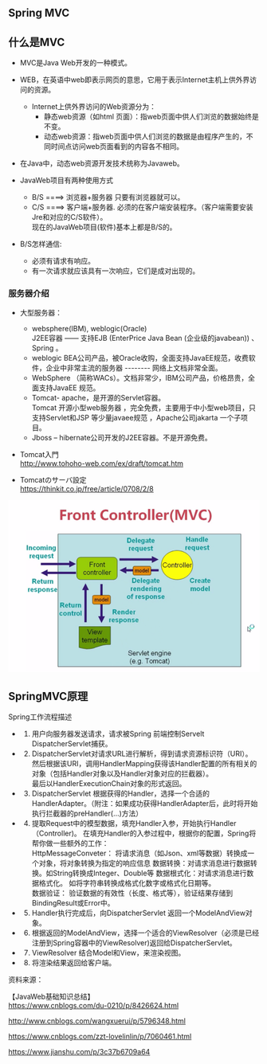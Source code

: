 ## Spring MVC  

## 什么是MVC  

  - MVC是Java Web开发的一种模式。  
  - WEB，在英语中web即表示网页的意思，它用于表示Internet主机上供外界访问的资源。
    - Internet上供外界访问的Web资源分为：
      - 静态web资源（如html 页面）：指web页面中供人们浏览的数据始终是不变。
      - 动态web资源：指web页面中供人们浏览的数据是由程序产生的，不同时间点访问web页面看到的内容各不相同。

  - 在Java中，动态web资源开发技术统称为Javaweb。  
  - JavaWeb项目有两种使用方式
    - B/S ====> 浏览器+服务器   只要有浏览器就可以。
    - C/S ====> 客户端+服务器.  必须的在客户端安装程序。（客户端需要安装Jre和对应的C/S软件）。    
    现在的JavaWeb项目(软件)基本上都是B/S的。  
  - B/S怎样通信:  
    - 必须有请求有响应。  
    - 有一次请求就应该具有一次响应，它们是成对出现的。   

### 服务器介绍  

  - 大型服务器：  
    - websphere(IBM), weblogic(Oracle)   
    J2EE容器 ——
支持EJB (EnterPrice Java Bean (企业级的javabean)) 、Spring 。  
    - weblogic BEA公司产品，被Oracle收购，全面支持JavaEE规范，收费软件，企业中非常主流的服务器 -------- 网络上文档非常全面。
    - WebSphere （简称WACs）。文档非常少，IBM公司产品，价格昂贵，全面支持JavaEE 规范。  
    - Tomcat- apache，是开源的Servlet容器。  
    Tomcat 开源小型web服务器 ，完全免费，主要用于中小型web项目，只支持Servlet和JSP 等少量javaee规范 ，Apache公司jakarta 一个子项目。  
    - Jboss – hibernate公司开发的J2EE容器。不是开源免费。  



  - Tomcat入門  
http://www.tohoho-web.com/ex/draft/tomcat.htm

  - Tomcatのサーバ設定  
https://thinkit.co.jp/free/article/0708/2/8



![440](https://github.com/wangdl000/study/blob/master/03_MVC/resource_springmvc/00_mvc1.png)    







## SpringMVC原理  

Spring工作流程描述  
  - 1. 用户向服务器发送请求，请求被Spring 前端控制Servelt DispatcherServlet捕获。  
  - 2. DispatcherServlet对请求URL进行解析，得到请求资源标识符（URI）。  
然后根据该URI，调用HandlerMapping获得该Handler配置的所有相关的对象（包括Handler对象以及Handler对象对应的拦截器）。  
最后以HandlerExecutionChain对象的形式返回。    
  - 3. DispatcherServlet 根据获得的Handler，选择一个合适的HandlerAdapter。（附注：如果成功获得HandlerAdapter后，此时将开始执行拦截器的preHandler(...)方法）  
  - 4.  提取Request中的模型数据，填充Handler入参，开始执行Handler（Controller)。 在填充Handler的入参过程中，根据你的配置，Spring将帮你做一些额外的工作：  
      HttpMessageConveter： 将请求消息（如Json、xml等数据）转换成一个对象，将对象转换为指定的响应信息
      数据转换：对请求消息进行数据转换。如String转换成Integer、Double等
   数据根式化：对请求消息进行数据格式化。 如将字符串转换成格式化数字或格式化日期等。  
      数据验证： 验证数据的有效性（长度、格式等），验证结果存储到BindingResult或Error中。  
  - 5.  Handler执行完成后，向DispatcherServlet 返回一个ModelAndView对象。  
  - 6.  根据返回的ModelAndView，选择一个适合的ViewResolver（必须是已经注册到Spring容器中的ViewResolver)返回给DispatcherServlet。  
  - 7. ViewResolver 结合Model和View，来渲染视图。  
  - 8. 将渲染结果返回给客户端。  

资料来源：  

【JavaWeb基础知识总结】  
https://www.cnblogs.com/du-0210/p/8426624.html

http://www.cnblogs.com/wangxuerui/p/5796348.html

https://www.cnblogs.com/zzt-lovelinlin/p/7060461.html

https://www.jianshu.com/p/3c37b6709a64
